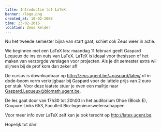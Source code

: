 ```yaml
---
title: Introductie tot LaTeX
banner: /logo.png
created_at: 10-02-2008
time: 23-02-2016
location: Zeus kelder
---
```


Nu het tweede semester bijna van start gaat, schiet ook Zeus weer in actie.

We beginnen met een LaTeX les: maandag 11 februari geeft Gaspard Lequeux de ins en outs van LaTeX. LaTeX is ideaal voor thesissen of het maken van verzorgde verslagen voor projecten. Als je dit semester extra wil slijmen bij de prof kom dan zeker af!

De cursus is downloadbaar op http://zeus.ugent.be/~gaspard/latex/ of in dode-boom vorm verkrijgbaar bij Gaspard voor de luttele prijs van 2 euro per stuk. Voor deze laatste stuur je even een mailtje naar Gaspard.Lequeux@biomath.ugent.be.

De les gaat door van 17h30 tot 20h00 in het auditorium Ohoe (Block E), Coupure Links 653, Faculteit Bio-Ingenieurswetenschappen.

Voor meer info over LaTeX zelf kan je ook terecht op http://latex.ugent.be.

Hopelijk tot dan!